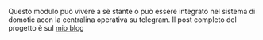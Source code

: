 Questo modulo può vivere a sè stante o può essere integrato nel sistema di domotic acon la centralina operativa su telegram.
Il post completo del progetto è sul [mio blog]( http://www.iltucci.com/blog/2016/04/15/lettura-istantan…consumo-corrente/)
